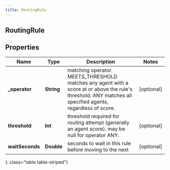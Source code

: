 ```yaml
---
title: RoutingRule
---
```

## RoutingRule

## Properties

|Name | Type | Description | Notes|
|------------ | ------------- | ------------- | -------------|
| **_operator** | **String** | matching operator.  MEETS_THRESHOLD matches any agent with a score at or above the rule&#39;s threshold.  ANY matches all specified agents, regardless of score. | [optional] |
| **threshold** | **Int** | threshold required for routing attempt (generally an agent score).  may be null for operator ANY. | [optional] |
| **waitSeconds** | **Double** | seconds to wait in this rule before moving to the next | [optional] |
{: class="table table-striped"}


